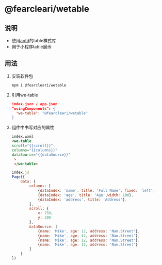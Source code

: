 # @fearcleari/wetable

## 说明

- 使用[antd](https://github.com/ant-design/ant-design)的table样式库
- 用于小程序table展示

## 用法

1. 安装软件包

    ``` code
    npm i @fearcleari/wetable
    ```

2. 引用we-table

    ``` json
    index.json / app.json
    "usingComponents": {
      "we-table": "@fearcleari/wetable"
    }
    ```

3. 组件中书写对应的属性

    ``` html
    index.wxml
    <we-table
    scroll="{{scroll}}"
    columns="{{columns}}"
    dataSource="{{dataSource}}"
     >
     </we-table>
    ```

    ``` js
    index.js
    Page({
        data: {
            columns: [
                {dataIndex: 'name', title: 'Full Name', fixed: 'left', width: 100},
                {dataIndex: 'age', title: 'Age',width: 100},
                {dataIndex: 'address', title: 'Address'},
            ],
            scroll: {
                x: 750,
                y: 300
            },
            dataSource: [
                {name: 'Mike', age: 12, address: 'Nan.Street'},
                {name: 'Mike', age: 12, address: 'Nan.Street'},
                {name: 'Mike', age: 12, address: 'Nan.Street'},
                {name: 'Mike', age: 12, address: 'Nan.Street'}
            ]
        }
    })
    ```
